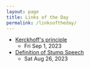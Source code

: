 ```yaml
---
layout: page
title: Links of the Day
permalink: /linksoftheday/
---
```


- [Kerckhoff's principle](https://en.wikipedia.org/wiki/Kerckhoffs%27s_principle)
    - Fri Sep 1, 2023
- [Definition of Stump Speech](https://www.thoughtco.com/stump-speech-definition-1773348)
    - Sat Aug 26, 2023
